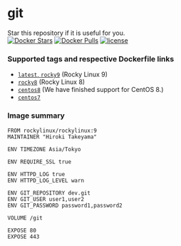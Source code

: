 # git
Star this repository if it is useful for you.  
[![Docker Stars](https://img.shields.io/docker/stars/takeyamajp/git.svg)](https://hub.docker.com/r/takeyamajp/git/)
[![Docker Pulls](https://img.shields.io/docker/pulls/takeyamajp/git.svg)](https://hub.docker.com/r/takeyamajp/git/)
[![license](https://img.shields.io/github/license/takeyamajp/docker-git.svg)](https://github.com/takeyamajp/docker-git/blob/master/LICENSE)

### Supported tags and respective Dockerfile links  
- [`latest`, `rocky9`](https://github.com/takeyamajp/docker-git/blob/master/rocky9/Dockerfile) (Rocky Linux 9)
- [`rocky8`](https://github.com/takeyamajp/docker-git/blob/master/rocky8/Dockerfile) (Rocky Linux 8)
- [`centos8`](https://github.com/takeyamajp/docker-git/blob/master/centos8/Dockerfile) (We have finished support for CentOS 8.)
- [`centos7`](https://github.com/takeyamajp/docker-git/blob/master/centos7/Dockerfile)

### Image summary
    FROM rockylinux/rockylinux:9  
    MAINTAINER "Hiroki Takeyama"
    
    ENV TIMEZONE Asia/Tokyo
    
    ENV REQUIRE_SSL true
    
    ENV HTTPD_LOG true  
    ENV HTTPD_LOG_LEVEL warn
    
    ENV GIT_REPOSITORY dev.git  
    ENV GIT_USER user1,user2  
    ENV GIT_PASSWORD password1,password2
    
    VOLUME /git
    
    EXPOSE 80  
    EXPOSE 443
    

